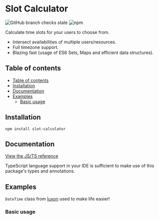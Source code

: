 # Slot Calculator <!-- omit in toc --> 

![GitHub branch checks state](https://img.shields.io/github/checks-status/huzaifahj/slot-calculator/main?label=tests) ![npm](https://img.shields.io/npm/dm/slot-calculator)

Calculate time slots for your users to choose from.

- Intersect availabilities of multiple users/resources.
- Full timezone support.
- Blazing fast (usage of ES6 Sets, Maps and efficient data structures).

## Table of contents

- [Table of contents](#table-of-contents)
- [Installation](#installation)
- [Documentation](#documentation)
- [Examples](#examples)
  - [Basic usage](#basic-usage)

## Installation

```shell
npm install slot-calculator
```

## Documentation

[View the JS/TS reference](https://huzaifahj.github.io/slot-calculator)

TypeScript language support in your IDE is sufficient to make use of this package's types and annotations.

## Examples

`DateTime` class from [luxon](https://www.npmjs.com/package/luxon) used to make life easier!

### Basic usage

